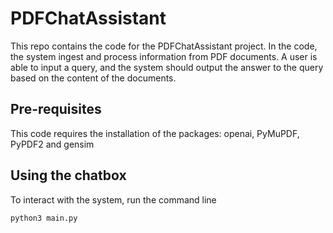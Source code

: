 # PDFChatAssistant

This repo contains the code for the PDFChatAssistant project. In the code, the system ingest and process information from PDF documents. A user is able to input a query, and the system should output the answer to the query based on the content of the documents.

## Pre-requisites

This code requires the installation of the packages: openai, PyMuPDF, PyPDF2 and gensim

## Using the chatbox

To interact with the system, run the command line

`python3 main.py`
